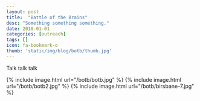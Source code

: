 ```yaml
---
layout: post
title:  "Battle of the Brains"
desc: "Something something something."
date: 2018-01-01
categories: [outreach]
tags: []
icon: fa-bookmark-o
thumb: 'static/img/blog/botb/thumb.jpg'
---
```


Talk talk talk

{% include image.html url="/botb/botb.jpg"  %}
{% include image.html url="/botb/botb2.jpg"  %}
{% include image.html url="/botb/birsbane-7.jpg"  %}
